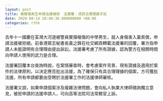 ```yaml
---
layout: post
title: 被槍傷男生申請法援被拒　法援署：須具合理理據才批
date: 2020-08-14 20:40:36.000000000 +08:00
categories: rthk
---
```


去年十一國慶在荃灣大河道被警員實彈槍傷的中學男生，就人身傷害入稟索償，申請法援被拒絕。前香港眾志秘書長黃之鋒在社交網頁轉載法援署的回覆，署方指申請人未能證明有合理理由提出訴訟，法援署考慮了所有證據，認為警方在相關時間向申請人使用的武力是合理。

法援署回覆本台查詢時說，在案情審查時，會考慮案件背景、現有證據及適用於案件的法律原則，以決定應否批出法援，為了確保只有具合理理據的個案，方可獲批法援，所有申請都要由受聘於法援署工作的法援律師審核。

法援署又說，如果申請個案涉及複雜法律問題，會向私人執業大律師徵詢獨立意見，被拒申請的法援申請人，可向高等法院司法常務官上訴。

